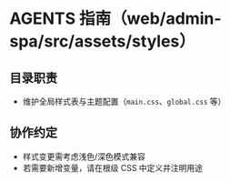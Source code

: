 # AGENTS 指南（web/admin-spa/src/assets/styles）

## 目录职责
- 维护全局样式表与主题配置（`main.css`、`global.css` 等）

## 协作约定
- 样式变更需考虑浅色/深色模式兼容
- 若需要新增变量，请在根级 CSS 中定义并注明用途